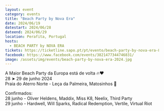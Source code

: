 ```yaml
---
layout: event
category: events
title: "Beach Party by Nova Era"
date: 2024/06/19
datestart: 2024/06/28
dateend: 2024/06/29
location: Perafita, Portugal
hosts:
  - BEACH PARTY by NOVA ERA
tickets: https://ticketline.sapo.pt/pt/evento/beach-party-by-nova-era-80018
facebook: https://www.facebook.com/events/3821477344746831/
image: /assets/img/events/beach-party-by-nova-era-2024.jpg
---
```


A Maior Beach Party da Europa está de volta 🔥❤️  
28 ➤ 29 de junho 2024  
Praia do Aterro Norte - Leça da Palmeira, Matosinhos 🚀

Confirmados:  
28 junho - Oliver Heldens, Maddix, Miss K8, Neelix, Third Party  
29 junho - Hardwell, Will Sparks, Radical Redemption, Vertile, Virtual Riot